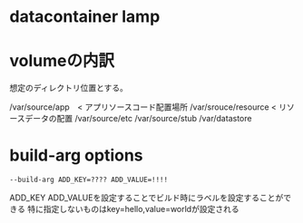 datacontainer lamp
==================

# volumeの内訳
想定のディレクトリ位置とする。

/var/source/app　< アプリソースコード配置場所
/var/srouce/resource < リソースデータの配置
/var/source/etc
/var/source/stub
/var/datastore

# build-arg options
    --build-arg ADD_KEY=???? ADD_VALUE=!!!!

ADD_KEY ADD_VALUEを設定することでビルド時にラベルを設定することができる
特に指定しないものはkey=hello,value=worldが設定される
